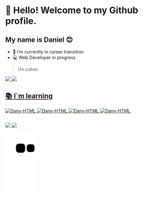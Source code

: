 
# 👋 Hello! Welcome to my Github profile.
## My name is Daniel 😊 


- 🔭 I’m currently in career transition
- 💻 Web Developer in progress

> Un cuban

<!--
**DanySGlez/DanySGlez** is a ✨ _special_ ✨ repository because its `README.md` (this file) appears on your GitHub profile.

Here are some ideas to get you started:

-  ...

- 👯 I’m looking to collaborate on ...
- 🤔 I’m looking for help with ...
- 💬 Ask me about ...

- 😄 Pronouns: ...
- ⚡ Fun fact: ...
-->

<div>
  <a href="https://github.com/DanySGlez">
  <img height="180em" src="https://github-readme-stats.vercel.app/api?username=DanySGlez&show_icons=true&theme=dracula&include_all_commits=true&count_private=true"/>
  <img height="180em" src="https://github-readme-stats.vercel.app/api/top-langs/?username=DanySGlez&layout=compact&langs_count=7&theme=dracula"/>
</div>

## 📚 I´m learning

<div style="display: inline_block">
  <img align"center" alt="Dany-HTML" height="30" width="40" src="https://cdn.jsdelivr.net/gh/devicons/devicon/icons/html5/html5-plain.svg"> 
  <img align"center" alt="Dany-HTML" height="30" width="40" src="https://cdn.jsdelivr.net/gh/devicons/devicon/icons/css3/css3-plain.svg" width="40"/> 
  <img align"center" alt="Dany-HTML" height="30" width="40" src="https://cdn.jsdelivr.net/gh/devicons/devicon/icons/javascript/javascript-plain.svg" width="40"/> 
  <img align"center" alt="Dany-HTML" height="30" width="40" src="https://cdn.jsdelivr.net/gh/devicons/devicon/icons/git/git-original.svg" width="40"/> 
</div>
             
##

<div>
  <a href="https://twitter.com/dany_sglez" target="_blank"><img src="https://img.shields.io/badge/Twitter-1DA1F2?style=for-the-badge&logo=twitter&logoColor=white" target="_blank"></a>
  <a href="https://www.linkedin.com/in/danysglez" target="_blank"><img src="https://img.shields.io/badge/-LinkedIn-%230077B5?style=for-the-badge&logo=linkedin&logoColor=white" target="_blank"></a>   
  </div>

![Snake animation](https://github.com/DanySGlez/DanySGlez/blob/output/github-contribution-grid-snake.svg)
